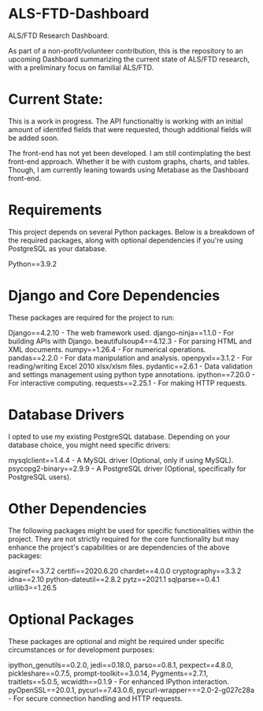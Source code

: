 # ALS-FTD-Dashboard
ALS/FTD Research Dashboard.

As part of a non-profit/volunteer contribution, this is the repository to an upcoming Dashboard summarizing the current state of ALS/FTD research, with a preliminary focus on familial ALS/FTD.

# Current State:
This is a work in progress. The API functionaltiy is working with an initial amount of identifed fields that were requested, though additional fields will be added soon.

The front-end has not yet been developed. I am still contimplating the best front-end approach. Whether it be with custom graphs, charts, and tables. Though, I am currently leaning towards using Metabase as the Dashboard front-end.

# Requirements
This project depends on several Python packages. Below is a breakdown of the required packages, along with optional dependencies if you're using PostgreSQL as your database.

Python==3.9.2

# Django and Core Dependencies
These packages are required for the project to run:

Django==4.2.10 - The web framework used.
django-ninja==1.1.0 - For building APIs with Django.
beautifulsoup4==4.12.3 - For parsing HTML and XML documents.
numpy==1.26.4 - For numerical operations.
pandas==2.2.0 - For data manipulation and analysis.
openpyxl==3.1.2 - For reading/writing Excel 2010 xlsx/xlsm files.
pydantic==2.6.1 - Data validation and settings management using python type annotations.
ipython==7.20.0 - For interactive computing.
requests==2.25.1 - For making HTTP requests.

# Database Drivers
I opted to use my existing PostgreSQL database. Depending on your database choice, you might need specific drivers:

mysqlclient==1.4.4 - A MySQL driver (Optional, only if using MySQL).
psycopg2-binary==2.9.9 - A PostgreSQL driver (Optional, specifically for PostgreSQL users).

# Other Dependencies
The following packages might be used for specific functionalities within the project. They are not strictly required for the core functionality but may enhance the project's capabilities or are dependencies of the above packages:

asgiref==3.7.2
certifi==2020.6.20
chardet==4.0.0
cryptography==3.3.2
idna==2.10
python-dateutil==2.8.2
pytz==2021.1
sqlparse==0.4.1
urllib3==1.26.5

# Optional Packages
These packages are optional and might be required under specific circumstances or for development purposes:

ipython_genutils==0.2.0, jedi==0.18.0, parso==0.8.1, pexpect==4.8.0, pickleshare==0.7.5, prompt-toolkit==3.0.14, Pygments==2.7.1, traitlets==5.0.5, wcwidth==0.1.9 - For enhanced IPython interaction.
pyOpenSSL==20.0.1, pycurl==7.43.0.6, pycurl-wrapper===2.0-2-g027c28a - For secure connection handling and HTTP requests.
